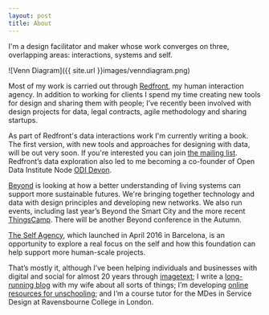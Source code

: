 ```yaml
---
layout: post
title: About
---
```

I'm a design facilitator and maker whose work converges on three, overlapping areas: interactions, systems and self.

![Venn Diagram]({{ site.url }}images/venndiagram.png)

Most of my work is carried out through [Redfront](http://redfront.co.uk), my human interaction agency. In addition to working for clients I spend my time creating new tools for design and sharing them with people; I’ve recently been involved with design projects for data, legal contracts, agile methodology and sharing startups.

As part of Redfront's data interactions work I'm currently writing a book. The first version, with new tools and approaches for designing with data, will be out very soon. If you're interested you can join [the mailing list](http://eepurl.com/br95wv). Redfront’s data exploration also led to me becoming a co-founder of Open Data Institute Node [ODI Devon](http://devon.theodi.org).

[Beyond](http://beyond.place) is looking at how a better understanding of living systems can support more sustainable futures. We're bringing together technology and data with design principles and developing new networks. We also run events, including last year’s Beyond the Smart City and the more recent [ThingsCamp](http://beyond.place/thingscamp). There will be another Beyond conference in the Autumn.

[The Self Agency](http://theself.agency), which launched in April 2016 in Barcelona, is an opportunity to explore a real focus on the self and how this foundation can help support more human-scale projects.

That’s mostly it, although I’ve been helping individuals and businesses with digital and social for almost 20 years through [imagetext](http://imagetext.co.uk); I write a [long-running blog](http://theminimallist.com) with my wife about all sorts of things; I’m developing [online resources for unschooling](http://learningoutsiders.com); and I’m a course tutor for the MDes in Service Design at Ravensbourne College in London.